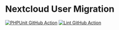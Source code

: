 # Nextcloud User Migration

[![PHPUnit GitHub Action](https://github.com/nextcloud/user_migration/workflows/PHPUnit/badge.svg)](https://github.com/nextcloud/user_migration/actions?query=workflow%3APHPUnit)
[![Lint GitHub Action](https://github.com/nextcloud/user_migration/workflows/Lint/badge.svg)](https://github.com/nextcloud/user_migration/actions?query=workflow%3ALint)
